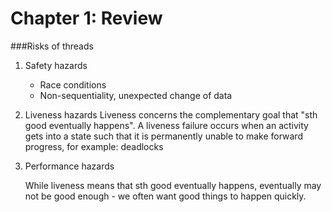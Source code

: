 Chapter 1: Review
===

###Risks of threads

1. Safety hazards
	- Race conditions
	- Non-sequentiality, unexpected change of data

2. Liveness hazards
	Liveness concerns the complementary goal that "sth  good eventually happens". 
	A liveness failure occurs when an activity gets into a state such that it is 
	permanently unable to make forward progress, for example: deadlocks

3. Performance hazards

	While liveness means that sth good eventually happens, eventually may not be good enough - 
	we often want good things to happen quickly.
